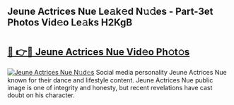 ## Jeune Actrices Nue Le𝚊k𝚎d N𝚞𝚍es - Part-3et Photos Vid𝚎o Le𝚊ks H2KgB

# <h2><a href="http://fb1m7nl.evod.top/?m=Jeune+Actrices+Nue">🔗 👉🔴 Jeune Actrices Nue Vid𝚎o Ph𝚘t𝚘s</a></h2>

[![Jeune Actrices Nue N𝚞d𝚎s](https://i.imgur.com/8V9OHl7.gif)](http://fb1m7nl.evod.top/?m=Jeune+Actrices+Nue)
Social media personality Jeune Actrices Nue known for their dance and lifestyle content. Jeune Actrices Nue public image is one of integrity and honesty, but recent revelations have cast doubt on his character. 
